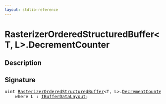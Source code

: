 ```yaml
---
layout: stdlib-reference
---
```


# RasterizerOrderedStructuredBuffer\<T, L\>\.DecrementCounter

## Description





## Signature 

<pre>
<span class="code_keyword">uint</span> <a href="/stdlib-reference/types/RasterizerOrderedStructuredBuffer/index" class="code_type">RasterizerOrderedStructuredBuffer</a>&lt;<span class="code_type">T</span>, L&gt;.<a href="/stdlib-reference/types/RasterizerOrderedStructuredBuffer/DecrementCounter">DecrementCounter</a>()
    <span class='code_keyword'>where</span> L : <a href="/stdlib-reference/interfaces/IBufferDataLayout/index" class="code_type">IBufferDataLayout</a>;

</pre>

